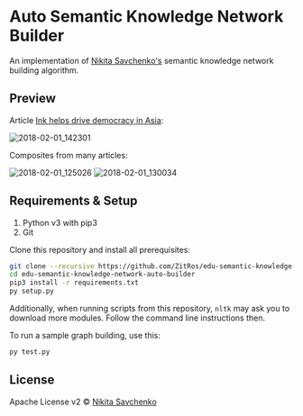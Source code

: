 # Auto Semantic Knowledge Network Builder

An implementation of [Nikita Savchenko's](https://nikita.tk) semantic knowledge network building 
algorithm.

Preview
-------

Article [Ink helps drive democracy in Asia](http://news.bbc.co.uk/2/hi/technology/4276125.stm):

![2018-02-01_142301](https://user-images.githubusercontent.com/4989256/35678359-af18c3d2-075b-11e8-908b-49e8d9a495bc.png)

Composites from many articles:

![2018-02-01_125026](https://user-images.githubusercontent.com/4989256/35675268-108ba938-0750-11e8-9190-aaafe5a0210a.png)
![2018-02-01_130034](https://user-images.githubusercontent.com/4989256/35675269-10bd0280-0750-11e8-925d-75078583751a.png)

Requirements & Setup
--------------------

1. Python v3 with pip3
2. Git

Clone this repository and install all prerequisites:

```bash
git clone --recursive https://github.com/ZitRos/edu-semantic-knowledge-network-auto-builder
cd edu-semantic-knowledge-network-auto-builder
pip3 install -r requirements.txt
py setup.py
```

Additionally, when running scripts from this repository, `nltk` may ask you to download more 
modules. Follow the command line instructions then.

To run a sample graph building, use this:

```bash
py test.py
```

License
-------

Apache License v2 © [Nikita Savchenko](https://nikita.tk)
